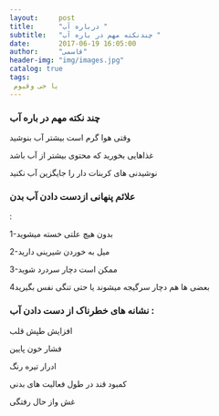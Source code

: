 ```yaml
---
layout:     post
title:      "درباره آب "
subtitle:   "چندنکته مهم در باره آب "
date:       2017-06-19 16:05:00
author:     "قاسمی"
header-img: "img/images.jpg"
catalog: true
tags:
 یا حی وقیوم  
---
```


<h3>چند نکته مهم در باره آب </h3>


وقتی هوا گرم است بیشتر آب بنوشید

غذاهایی بخورید که محتوی بیشتر از آب باشد

نوشیدنی های کربنات دار  را جایگزین آب نکنید 

<h3>علائم پنهانی ازدست دادن آب بدن</h3> :        

   
   1-بدون هیچ علتی خسته میشوید
   
   2-میل به خوردن شیرینی دارید
   
   3-ممکن است دچار سردرد شوید  
   
   بعضی ها هم دچار سرگیجه میشوند یا حتی تنگی نفس بگیرید4
   
 <h3> نشانه های خطرناک از دست  دادن آب :</h3>

افزایش طپش قلب 

فشار خون پایین 

ادرار تیره رنگ 

کمبود قند در طول فعالیت های بدنی 

غش واز حال رفتگی  
